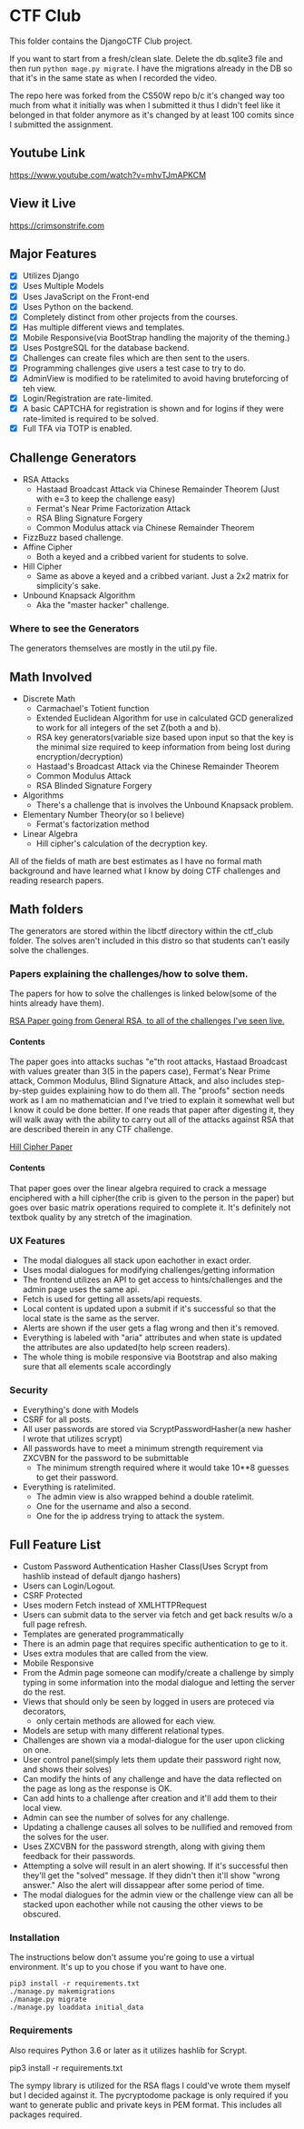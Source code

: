 # CTF Club
This folder contains the DjangoCTF Club project.

If you want to start from a fresh/clean slate. Delete the db.sqlite3 file and then run  ``python mage.py migrate``. I have the migrations already in the DB so that it's in the same state as when I recorded the video.

The repo here was forked from the CS50W repo b/c it's changed way too much from what it initially was when I submitted it thus I didn't feel like it belonged in that folder anymore as it's changed by at least 100 comits since I submitted the assignment.

## Youtube Link
https://www.youtube.com/watch?v=mhvTJmAPKCM

## View it Live
https://crimsonstrife.com

## Major Features
- [x] Utilizes Django
- [x] Uses Multiple Models
- [x] Uses JavaScript on the Front-end
- [x] Uses Python on the backend.
- [x] Completely distinct from other projects from the courses.
- [x] Has multiple different views and templates.
- [x] Mobile Responsive(via BootStrap handling the majority of the theming.)
- [x] Uses PostgreSQL for the database backend.
- [x] Challenges can create files which are then sent to the users.
- [x] Programming challenges give users a test case to try to do.
- [x] AdminView is modified to be ratelimited to avoid having bruteforcing of teh view.
- [x] Login/Registration are rate-limited.
- [x] A basic CAPTCHA for registration is shown and for logins if they were rate-limited is required to be solved. 
- [x] Full TFA via TOTP is enabled.
## Challenge Generators
- RSA Attacks
	- Hastaad Broadcast Attack via Chinese Remainder Theorem (Just with e=3 to keep the challenge easy)
	- Fermat's Near Prime Factorization Attack
	- RSA Bling Signature Forgery
	- Common Modulus attack via Chinese Remainder Theorem
- FizzBuzz based challenge.
- Affine Cipher
	- Both a keyed and a cribbed varient for students to solve.
- Hill Cipher
	- Same as above a keyed and a cribbed variant. Just a 2x2 matrix for simplicity's sake.
- Unbound Knapsack Algorithm
    - Aka the "master hacker" challenge.
    
### Where to see the Generators
The generators themselves are mostly in the util.py file.

## Math Involved
- Discrete Math
	- Carmachael's Totient function
	- Extended Euclidean Algorithm for use in calculated GCD generalized to work for all integers of the set Z(both a and b).
	- RSA key generators(variable size based upon input so that the key is the minimal size required to keep information from being lost during encryption/decryption)
	- Hastaad's Broadcast Attack via the Chinese Remainder Theorem
	- Common Modulus Attack
	- RSA Blinded Signature Forgery
- Algorithms
    - There's a challenge that is involves the Unbound Knapsack problem.
- Elementary Number Theory(or so I believe)
	- Fermat's factorization method
- Linear Algebra
	- Hill cipher's calculation of the decryption key.

All of the fields of math are best estimates as I have no formal math background and have learned what I know by doing CTF challenges and reading research papers.

## Math folders
The generators are stored within the libctf directory within the ctf_club folder. The solves aren't
included in this distro so that students can't easily solve the challenges.

### Papers explaining the challenges/how to solve them.
The papers for how to solve the challenges is linked below(some of the hints already have them).

[RSA Paper going from General RSA, to all of the challenges I've seen live.](https://github.com/133794m3r/Papers/blob/master/crypto/RSA_LAB_1.pdf)
#### Contents
The paper goes into attacks suchas "e"th root attacks, Hastaad Broadcast with values greater than 3(5 in the papers case), Fermat's Near Prime attack, Common Modulus, Blind Signature Attack, and also includes step-by-step guides explaining how to do them all. The "proofs" section needs work as I am no mathematician and I've tried to explain it somewhat well but I know it could be done better. If one reads that paper after digesting it, they will walk away with the ability to carry out all of the attacks against RSA that are described therein in any CTF challenge.

[Hill Cipher Paper](https://github.com/133794m3r/Papers/blob/master/crypto/HILL_CIPHER.pdf)

#### Contents
That paper goes over the linear algebra required to crack a message enciphered with a hill cipher(the crib is given to the person in the paper) but goes over basic matrix operations required to complete it. It's definitely not textbok quality by any stretch of the imagination.

### UX Features
- The modal dialogues all stack upon eachother in exact order.
- Uses modal dialogues for modifying challenges/getting information
- The frontend utilizes an API to get access to hints/challenges and the admin page uses the same api.
- Fetch is used for getting all assets/api requests.
- Local content is updated upon a submit if it's successful so that the local state is the same as the server.
- Alerts are shown if the user gets a flag wrong and then it's removed.
- Everything is labeled with "aria" attributes and when state is updated the attributes are also updated(to help screen readers).
- The whole thing is mobile responsive via Bootstrap and also making sure that all elements scale accordingly

### Security
- Everything's done with Models
- CSRF for all posts.
- All user passwords are stored via ScryptPasswordHasher(a new hasher I wrote that utilizes scrypt)
- All passwords have to meet a minimum strength requirement via ZXCVBN for the password to be submittable
	- The minimum strength required where it would take 10**8 guesses to get their password.
- Everything is ratelimited.
    - The admin view is also wrapped behind a double ratelimit.
    - One for the username and also a second.
    - One for the ip address trying to attack the system.

## Full Feature List
- Custom Password Authentication Hasher Class(Uses Scrypt from hashlib instead of default django hashers)
- Users can Login/Logout.
- CSRF Protected
- Uses modern Fetch instead of XMLHTTPRequest
- Users can submit data to the server via fetch and get back results w/o a full page refresh.
- Templates are generated programmatically
- There is an admin page that requires specific authentication to ge to it.
- Uses extra modules that are called from the view.
- Mobile Responsive
- From the Admin page someone can modify/create a challenge by simply typing in some information into the modal dialogue and letting the server do the rest.
- Views that should only be seen by logged in users are proteced via decorators,
	- only certain methods are allowed for each view.
- Models are setup with many different relational types.
- Challenges are shown via a modal-dialogue for the user upon clicking on one.
- User control panel(simply lets them update their password right now, and shows their solves)
- Can modify the hints of any challenge and have the data reflected on the page as long as the response is OK.
- Can add hints to a challenge after creation and it'll add them to their local view.
- Admin can see the number of solves for any challenge.
- Updating a challenge causes all solves to be nullified and removed from the solves for the user.
- Uses ZXCVBN for the password strength, along with giving them feedback for their passwords.
- Attempting a solve will result in an alert showing. If it's successful then they'll get the "solved" message. If they didn't then it'll show "wrong answer." Also the alert will dissappear after some period of time.
- The modal dialogues for the admin view or the challenge view can all be stacked upon eachother while not causing the other views to be obscured.

### Installation
The instructions below don't assume you're going to use a virtual environment. It's up to you chose if you want to have one.
```
pip3 install -r requirements.txt
./manage.py makemigrations
./manage.py migrate
./manage.py loaddata initial_data
```

### Requirements
Also requires Python 3.6 or later as it utilizes hashlib for Scrypt.

pip3 install -r requirements.txt

The sympy library is utilized for the RSA flags I could've wrote them myself but I decided against it. The pycryptodome package is only required if you want to generate public and private keys in PEM format.
This includes all packages required.
